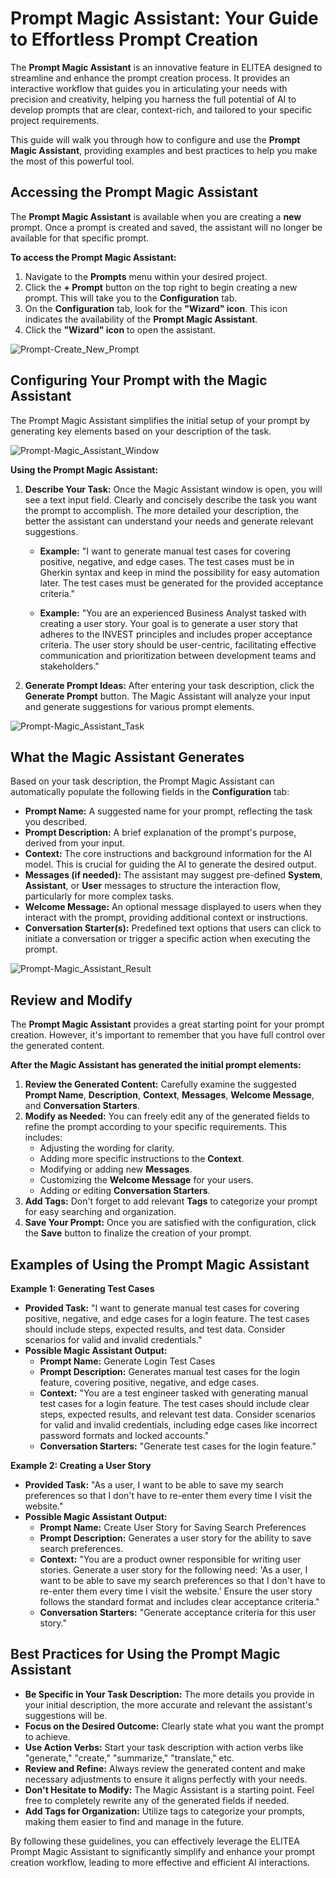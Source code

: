# Prompt Magic Assistant: Your Guide to Effortless Prompt Creation

The **Prompt Magic Assistant** is an innovative feature in ELITEA designed to streamline and enhance the prompt creation process. It provides an interactive workflow that guides you in articulating your needs with precision and creativity, helping you harness the full potential of AI to develop prompts that are clear, context-rich, and tailored to your specific project requirements.

This guide will walk you through how to configure and use the **Prompt Magic Assistant**, providing examples and best practices to help you make the most of this powerful tool.

## Accessing the Prompt Magic Assistant

The **Prompt Magic Assistant** is available when you are creating a **new** prompt. Once a prompt is created and saved, the assistant will no longer be available for that specific prompt.

**To access the Prompt Magic Assistant:**

1. Navigate to the **Prompts** menu within your desired project.
2. Click the **+ Prompt** button on the top right to begin creating a new prompt. This will take you to the **Configuration** tab.
3. On the **Configuration** tab, look for the **"Wizard" icon**. This icon indicates the availability of the **Prompt Magic Assistant**.
4. Click the **"Wizard" icon** to open the assistant.

![Prompt-Create_New_Prompt](<../img/archive/magic-assistant/Prompt-Create_New_Prompt.png>)

## Configuring Your Prompt with the Magic Assistant

The Prompt Magic Assistant simplifies the initial setup of your prompt by generating key elements based on your description of the task.

![Prompt-Magic_Assistant_Window](<../img/archive/magic-assistant/Prompt-Magic_Assistant_Window.png>)

**Using the Prompt Magic Assistant:**

1. **Describe Your Task:** Once the Magic Assistant window is open, you will see a text input field. Clearly and concisely describe the task you want the prompt to accomplish. The more detailed your description, the better the assistant can understand your needs and generate relevant suggestions.

    *   **Example:** "I want to generate manual test cases for covering positive, negative, and edge cases. The test cases must be in Gherkin syntax and keep in mind the possibility for easy automation later. The test cases must be generated for the provided acceptance criteria."

    *   **Example:** "You are an experienced Business Analyst tasked with creating a user story. Your goal is to generate a user story that adheres to the INVEST principles and includes proper acceptance criteria. The user story should be user-centric, facilitating effective communication and prioritization between development teams and stakeholders."

2. **Generate Prompt Ideas:** After entering your task description, click the **Generate Prompt** button. The Magic Assistant will analyze your input and generate suggestions for various prompt elements.

![Prompt-Magic_Assistant_Task](<../img/archive/magic-assistant/Prompt-Magic_Assistant_Task.png>)

## What the Magic Assistant Generates

Based on your task description, the Prompt Magic Assistant can automatically populate the following fields in the **Configuration** tab:

* **Prompt Name:** A suggested name for your prompt, reflecting the task you described.
* **Prompt Description:** A brief explanation of the prompt's purpose, derived from your input.
* **Context:**  The core instructions and background information for the AI model. This is crucial for guiding the AI to generate the desired output.
* **Messages (if needed):**  The assistant may suggest pre-defined **System**, **Assistant**, or **User** messages to structure the interaction flow, particularly for more complex tasks.
* **Welcome Message:** An optional message displayed to users when they interact with the prompt, providing additional context or instructions.
* **Conversation Starter(s):** Predefined text options that users can click to initiate a conversation or trigger a specific action when executing the prompt.

![Prompt-Magic_Assistant_Result](<../img/archive/magic-assistant/Prompt-Magic_Assistant_Result.png>)

## Review and Modify

The **Prompt Magic Assistant** provides a great starting point for your prompt creation. However, it's important to remember that you have full control over the generated content.

**After the Magic Assistant has generated the initial prompt elements:**

1. **Review the Generated Content:** Carefully examine the suggested **Prompt Name**, **Description**, **Context**, **Messages**, **Welcome Message**, and **Conversation Starters**.
2. **Modify as Needed:** You can freely edit any of the generated fields to refine the prompt according to your specific requirements. This includes:
    * Adjusting the wording for clarity.
    * Adding more specific instructions to the **Context**.
    * Modifying or adding new **Messages**.
    * Customizing the **Welcome Message** for your users.
    * Adding or editing **Conversation Starters**.
3. **Add Tags:** Don't forget to add relevant **Tags** to categorize your prompt for easy searching and organization.
4. **Save Your Prompt:** Once you are satisfied with the configuration, click the **Save** button to finalize the creation of your prompt.

## Examples of Using the Prompt Magic Assistant

**Example 1: Generating Test Cases**

* **Provided Task:** "I want to generate manual test cases for covering positive, negative, and edge cases for a login feature. The test cases should include steps, expected results, and test data. Consider scenarios for valid and invalid credentials."
* **Possible Magic Assistant Output:**
    * **Prompt Name:** Generate Login Test Cases
    * **Prompt Description:** Generates manual test cases for the login feature, covering positive, negative, and edge cases.
    * **Context:** "You are a test engineer tasked with generating manual test cases for a login feature. The test cases should include clear steps, expected results, and relevant test data. Consider scenarios for valid and invalid credentials, including edge cases like incorrect password formats and locked accounts."
    * **Conversation Starters:** "Generate test cases for the login feature."

**Example 2: Creating a User Story**

* **Provided Task:** "As a user, I want to be able to save my search preferences so that I don't have to re-enter them every time I visit the website."
* **Possible Magic Assistant Output:**
    * **Prompt Name:** Create User Story for Saving Search Preferences
    * **Prompt Description:** Generates a user story for the ability to save search preferences.
    * **Context:** "You are a product owner responsible for writing user stories. Generate a user story for the following need: 'As a user, I want to be able to save my search preferences so that I don't have to re-enter them every time I visit the website.' Ensure the user story follows the standard format and includes clear acceptance criteria."
    * **Conversation Starters:** "Generate acceptance criteria for this user story."

## Best Practices for Using the Prompt Magic Assistant

* **Be Specific in Your Task Description:** The more details you provide in your initial description, the more accurate and relevant the assistant's suggestions will be.
* **Focus on the Desired Outcome:** Clearly state what you want the prompt to achieve.
* **Use Action Verbs:** Start your task description with action verbs like "generate," "create," "summarize," "translate," etc.
* **Review and Refine:** Always review the generated content and make necessary adjustments to ensure it aligns perfectly with your needs.
* **Don't Hesitate to Modify:** The Magic Assistant is a starting point. Feel free to completely rewrite any of the generated fields if needed.
* **Add Tags for Organization:**  Utilize tags to categorize your prompts, making them easier to find and manage in the future.

By following these guidelines, you can effectively leverage the ELITEA Prompt Magic Assistant to significantly simplify and enhance your prompt creation workflow, leading to more effective and efficient AI interactions.